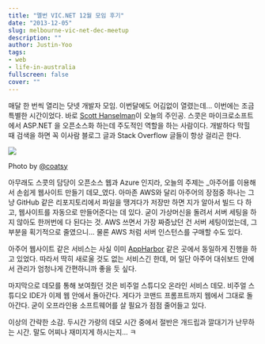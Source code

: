 ```yaml
---
title: "멜번 VIC.NET 12월 모임 후기"
date: "2013-12-05"
slug: melbourne-vic-net-dec-meetup
description: ""
author: Justin-Yoo
tags:
- web
- life-in-australia
fullscreen: false
cover: ""
---
```


매달 한 번씩 열리는 닷넷 개발자 모임. 이번달에도 어김없이 열렸는데... 이번에는 조금 특별한 시간이었다. 바로 [Scott Hanselman](http://hanselman.com)이 오늘의 주인공. 스콧은 마이크로소프트에서 ASP.NET 을 오픈소스화 하는데 주도적인 역할을 하는 사람이다. 개발하다 막힐 때 검색을 하면 꼭 이사람 블로그 글과 Stack Overflow 글들이 항상 걸리곤 한다.

![](https://pbs.twimg.com/media/Ban65LKCEAExzqm.jpg:large)

Photo by [@coatsy](https://twitter.com/coatsy)

아무래도 스콧의 담당이 오픈소스 웹과 Azure 인지라, 오늘의 주제는 _아주어를 이용해서 손쉽게 웹사이트 만들기 데모_였다. 아마존 AWS와 달리 아주어의 장점중 하나는 그냥 GitHub 같은 리포지토리에서 파일을 땡겨다가 저장만 하면 지가 알아서 빌드 다 하고, 웹사이트를 자동으로 만들어준다는 데 있다. 굳이 가상머신을 돌려서 서버 세팅을 하지 않아도 한꺼번에 다 된다는 것. AWS 쓰면서 가장 짜증났던 건 서버 세팅이었는데, 그부분을 획기적으로 줄였으니... 물론 AWS 처럼 서버 인스턴스를 구매할 수도 있다.

아주어 웹사이트 같은 서비스는 사실 이미 [AppHarbor](https://appharbor.com) 같은 곳에서 동일하게 진행을 하고 있었다. 따라서 딱히 새로울 것도 없는 서비스긴 한데, 머 일단 아주어 대쉬보드 안에서 관리가 엄청나게 간편하니까 좋을 듯 싶다.

마지막으로 데모를 통해 보여줬던 것은 비주얼 스튜디오 온라인 서비스 데모. 비주얼 스튜디오 IDE가 이제 웹 안에서 돌아간다. 게다가 코맨드 프롬프트까지 웹에서 그대로 돌아간다. 굳이 오프라인용 소프트웨어를 살 필요가 점점 줄어들고 있다.

이상의 간략한 소감. 두시간 가량의 데모 시간 중에서 절반은 개드립과 깔대기가 난무하는 시간. 말도 어찌나 재미지게 하시는지... ㅋ
